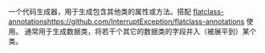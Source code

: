 一个代码生成器，用于生成包含其他类的属性或方法。搭配 [flatclass-annotations](https://github.com/InterruptException/flatclass-)https://github.com/InterruptException/flatclass-annotations 使用。
通常用于生成数据类，将若干个其它的数据类的字段并入（被展平到）某个类。
